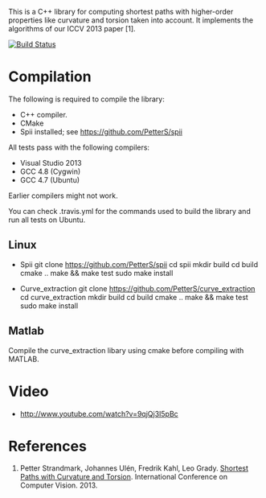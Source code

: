 This is a C++ library for computing shortest paths with higher-order properties like curvature and torsion taken into account. It implements the algorithms of our ICCV 2013 paper [1].

[![Build Status](https://travis-ci.org/PetterS/curve_extraction.png)](https://travis-ci.org/PetterS/curve_extraction)

Compilation
====
The following is required to compile the library:
* C++ compiler.
* CMake
* Spii installed; see https://github.com/PetterS/spii 

All tests pass with the following compilers:
* Visual Studio 2013
* GCC 4.8 (Cygwin)
* GCC 4.7 (Ubuntu)

Earlier compilers might not work.

You can check .travis.yml for the commands used to build the library and run all tests on Ubuntu.

Linux
---

* Spii
git clone https://github.com/PetterS/spii
cd spii
mkdir build
cd build
cmake ..
make && make test
sudo make install

* Curve_extraction
git clone https://github.com/PetterS/curve_extraction
cd curve_extraction
mkdir build
cd build
cmake ..
make && make test
sudo make install


Matlab
------
Compile the curve_extraction libary using cmake before compiling with MATLAB.

Video
====
 * http://www.youtube.com/watch?v=9qjQj3I5pBc

References
====
1. Petter Strandmark, Johannes Ulén, Fredrik Kahl, Leo Grady. [Shortest Paths with Curvature and Torsion](http://www2.maths.lth.se/vision/publications/publications/view_paper.php?paper_id=582). International Conference on Computer Vision. 2013.
